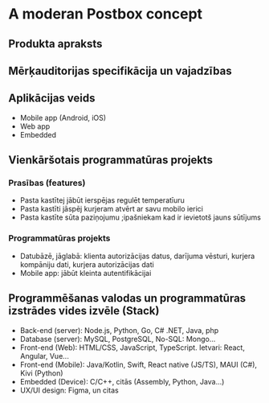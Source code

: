 # A moderan Postbox concept

## Produkta apraksts

## Mērķauditorijas specifikācija un vajadzības

## Aplikācijas veids
- Mobile app (Android, iOS)
- Web app
- Embedded

## Vienkāršotais programmatūras projekts
### Prasības (features)
- Pasta kastītej jābūt ierspējas regulēt temperatīuru
- Pasta kastīti jāspēj kurjeram atvērt ar savu mobilo ierici
- Pasta kastīte sūta paziņojumu ;ipašniekam kad ir ievietotš jauns sūtījums

### Programmatūras projekts
- Datubāzē, jāglabā: klienta autorizācijas datus, darījuma vēsturi, kurjera kompāniju dati, kurjera autorizācijas dati
- Mobile app: jābūt kleinta autentifikācijai

## Programmēšanas valodas un programmatūras izstrādes vides izvēle (Stack)
- Back-end (server): Node.js, Python, Go, C# .NET, Java, php
- Database (server): MySQL, PostgreSQL, No-SQL: Mongo...
- Front-end (Web): HTML/CSS, JavaScript, TypeScript. Ietvari: React, Angular, Vue...
- Front-end (Mobile): Java/Kotlin, Swift, React native (JS/TS), MAUI (C#), Kivi (Python)
- Embedded (Device): C/C++, citās (Assembly, Python, Java...)
- UX/UI design: Figma, un citas

